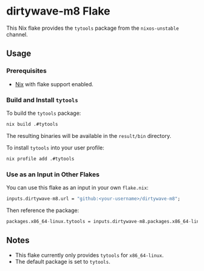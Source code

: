 # dirtywave-m8 Flake

This Nix flake provides the `tytools` package from the `nixos-unstable` channel.

## Usage

### Prerequisites

- [Nix](https://nixos.org/download.html) with flake support enabled.

### Build and Install `tytools`

To build the `tytools` package:

```sh
nix build .#tytools
```

The resulting binaries will be available in the `result/bin` directory.

To install `tytools` into your user profile:

```sh
nix profile add .#tytools
```

### Use as an Input in Other Flakes

You can use this flake as an input in your own `flake.nix`:

```nix
inputs.dirtywave-m8.url = "github:<your-username>/dirtywave-m8";
```

Then reference the package:

```nix
packages.x86_64-linux.tytools = inputs.dirtywave-m8.packages.x86_64-linux.tytools;
```

## Notes

- This flake currently only provides `tytools` for `x86_64-linux`.
- The default package is set to `tytools`.

